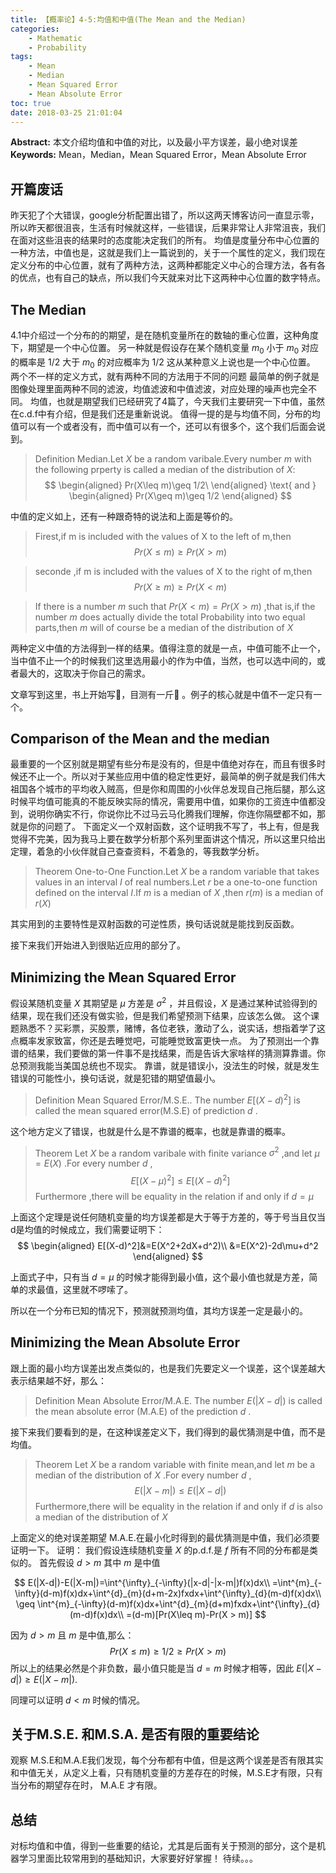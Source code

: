 ```yaml
---
title: 【概率论】4-5:均值和中值(The Mean and the Median)
categories:
    - Mathematic
    - Probability
tags:
    - Mean
    - Median
    - Mean Squared Error
    - Mean Absolute Error
toc: true
date: 2018-03-25 21:01:04
---
```


**Abstract:** 本文介绍均值和中值的对比，以及最小平方误差，最小绝对误差
**Keywords:** Mean，Median，Mean Squared Error，Mean Absolute Error

<!--more-->
## 开篇废话
昨天犯了个大错误，google分析配置出错了，所以这两天博客访问一直显示零，所以昨天都很沮丧，生活有时候就这样，一些错误，后果非常让人非常沮丧，我们在面对这些沮丧的结果时的态度能决定我们的所有。
均值是度量分布中心位置的一种方法，中值也是，这就是我们上一篇说到的，关于一个属性的定义，我们现在定义分布的中心位置，就有了两种方法，这两种都能定义中心的合理方法，各有各的优点，也有自己的缺点，所以我们今天就来对比下这两种中心位置的数字特点。
## The Median
4.1中介绍过一个分布的的期望，是在随机变量所在的数轴的重心位置，这种角度下，期望是一个中心位置。
另一种就是假设存在某个随机变量 $m_0$ 小于 $m_0$ 对应的概率是 $1/2$ 大于 $m_0$ 的对应概率为 $1/2$ 这从某种意义上说也是一个中心位置。
两个不一样的定义方式，就有两种不同的方法用于不同的问题
最简单的例子就是图像处理里面两种不同的滤波，均值滤波和中值滤波，对应处理的噪声也完全不同。
均值，也就是期望我们已经研究了4篇了，今天我们主要研究一下中值，虽然在c.d.f中有介绍，但是我们还是重新说说。
值得一提的是与均值不同，分布的均值可以有一个或者没有，而中值可以有一个，还可以有很多个，这个我们后面会说到。

>Definition Median.Let $X$ be a random varibale.Every number $m$ with the following prperty is called a median of the distribution of $X$:
$$
\begin{aligned}
Pr(X\leq m)\geq 1/2\
\end{aligned}
\text{ and  }
\begin{aligned}
Pr(X\geq m)\geq 1/2
\end{aligned}
$$

中值的定义如上，还有一种跟奇特的说法和上面是等价的。

> Firest,if m is included with the values of X to the left of m,then
$$
Pr(X\leq m)\geq Pr(X>m)
$$

>seconde ,if m is included with the values of X to the right of m,then
$$
Pr(X\geq m)\geq Pr(X<m)
$$

>If there is a number $m$ such that $Pr(X <  m)=Pr(X > m)$ ,that is,if the number $m$ does actually divide the total Probability into two equal parts,then $m$ will of course be a median of the distribution of $X$

两种定义中值的方法得到一样的结果。值得注意的就是一点，中值可能不止一个，当中值不止一个的时候我们这里选用最小的作为中值，当然，也可以选中间的，或者最大的，这取决于你自己的需求。

文章写到这里，书上开始写🌰，目测有一斤🌰 。例子的核心就是中值不一定只有一个。
## Comparison of the Mean and the median
最重要的一个区别就是期望有些分布是没有的，但是中值绝对存在，而且有很多时候还不止一个。所以对于某些应用中值的稳定性更好，最简单的例子就是我们伟大祖国各个城市的平均收入贼高，但是你和周围的小伙伴总发现自己拖后腿，那么这时候平均值可能真的不能反映实际的情况，需要用中值，如果你的工资连中值都没到，说明你确实不行，你说你比不过马云马化腾我们理解，你连你隔壁都不如，那就是你的问题了。
下面定义一个双射函数，这个证明我不写了，书上有，但是我觉得不完美，因为我马上要在数学分析那个系列里面讲这个情况，所以这里只给出定理，着急的小伙伴就自己查查资料，不着急的，等我数学分析。

>Theorem One-to-One Function.Let $X$ be a random variable that takes values in an interval $I$ of real numbers.Let $r$ be a one-to-one function defined on the interval $I$.If $m$ is a median of $X$ ,then $r(m)$ is a median of $r(X)$

其实用到的主要特性是双射函数的可逆性质，换句话说就是能找到反函数。

接下来我们开始进入到很贴近应用的部分了。
## Minimizing the Mean Squared Error
假设某随机变量 $X$ 其期望是 $\mu$ 方差是 $\sigma^2$ ，并且假设，$X$ 是通过某种试验得到的结果，现在我们还没有做实验，但是我们希望预测下结果，应该怎么做。
这个课题熟悉不？买彩票，买股票，赌博，各位老铁，激动了么，说实话，想指着学了这点概率发家致富，你还是去睡觉吧，可能睡觉致富更快一点。
为了预测出一个靠谱的结果，我们要做的第一件事不是找结果，而是告诉大家啥样的猜测算靠谱。你总预测我能当美国总统也不现实。
靠谱，就是错误小，没法生的时候，就是发生错误的可能性小，换句话说，就是犯错的期望值最小。

>Definition Mean Squared Error/M.S.E.. The number $E[(X-d)^2]$ is called the mean squared error(M.S.E) of prediction $d$ .

这个地方定义了错误，也就是什么是不靠谱的概率，也就是靠谱的概率。

>Theorem Let $X$ be a random varibale with finite variance $\sigma^2$ ,and let $\mu=E(X)$ .For every number $d$ ,
$$
E[(X-\mu)^2]\leq E[(X-d)^2]
$$
Furthermore ,there will be equality in the relation if and only if $d=\mu$

上面这个定理是说任何随机变量的均方误差都是大于等于方差的，等于号当且仅当d是均值的时候成立，我们需要证明下：
$$
\begin{aligned}
E[(X-d)^2]&=E(X^2+2dX+d^2)\\
&=E(X^2)-2d\mu+d^2
\end{aligned}
$$

上面式子中，只有当 $d=\mu$ 的时候才能得到最小值，这个最小值也就是方差，简单的求最值，这里就不啰嗦了。

所以在一个分布已知的情况下，预测就预测均值，其均方误差一定是最小的。

## Minimizing the Mean Absolute Error
跟上面的最小均方误差出发点类似的，也是我们先要定义一个误差，这个误差越大表示结果越不好，那么：

>Definition Mean Absolute Error/M.A.E. The number $E(|X-d|)$ is called the mean absolute error (M.A.E) of the prediction $d$ .

接下来我们要看到的是，在这种误差定义下，我们得到的最优猜测是中值，而不是均值。

>Theorem Let $X$ be a random variable with finite mean,and let $m$ be a median of the distribution of $X$ .For every number $d$ ,
$$
E(|X-m|)\leq E(|X-d|)
$$
Furthermore,there will be equality in the relation if and only if $d$ is also a median of the distribution of $X$


上面定义的绝对误差期望 M.A.E.在最小化时得到的最优猜测是中值，我们必须要证明一下。
证明：
我们假设连续随机变量 $X$ 的p.d.f.是 $f$ 所有不同的分布都是类似的。
首先假设 $d > m$ 其中 $m$ 是中值

$$
E(|X-d|)-E(|X-m|)=\int^{\infty}_{-\infty}(|x-d|-|x-m|)f(x)dx\\
=\int^{m}_{-\infty}(d-m)f(x)dx+\int^{d}_{m}(d+m-2x)fxdx+\int^{\infty}_{d}(m-d)f(x)dx\\
\geq \int^{m}_{-\infty}(d-m)f(x)dx+\int^{d}_{m}(d+m)fxdx+\int^{\infty}_{d}(m-d)f(x)dx\\
=(d-m)[Pr(X\leq m)-Pr(X > m)]
$$

因为 $d > m$  且 $m$ 是中值,那么：
$$
Pr(X\leq m)\geq 1/2 \geq Pr(X>m)
$$
所以上的结果必然是个非负数，最小值只能是当 $d=m$ 时候才相等，因此 $E(|X-d|)\geq E(|X-m|)$.

同理可以证明 $d < m$ 时候的情况。

## 关于M.S.E. 和M.S.A. 是否有限的重要结论
观察 M.S.E和M.A.E我们发现，每个分布都有中值，但是这两个误差是否有限其实和中值无关，从定义上看，只有随机变量的方差存在的时候，M.S.E才有限，只有当分布的期望存在时， M.A.E 才有限。
## 总结
对标均值和中值，得到一些重要的结论，尤其是后面有关于预测的部分，这个是机器学习里面比较常用到的基础知识，大家要好好掌握！
待续。。。
